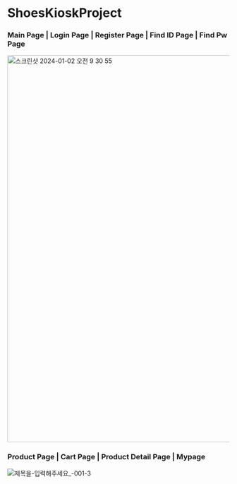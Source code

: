 # ShoesKioskProject


### Main Page | Login Page | Register Page | Find ID Page | Find Pw Page
<img width="876" alt="스크린샷 2024-01-02 오전 9 30 55" src="https://github.com/kimsor1/KioskProject/assets/151493474/b5ce733c-8b48-4272-a375-ef37f9126c25">

### Product Page | Cart Page | Product Detail Page | Mypage
![제목을-입력해주세요_-001-3](https://github.com/kimsor1/KioskProject/assets/151493474/8b44fe1e-35b6-4c60-b81b-72118dc0a340)

